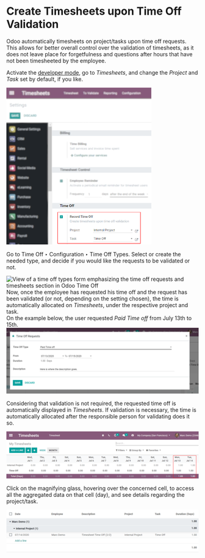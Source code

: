 # Create Timesheets upon Time Off Validation

Odoo automatically timesheets on project/tasks upon time off requests. This allows for better
overall control over the validation of timesheets, as it does not leave place for forgetfulness
and questions after hours that have not been timesheeted by the employee.

Activate the [developer mode](../../../general/developer_mode.md#developer-mode), go to *Timesheets*, and change the *Project*
and *Task* set by default, if you like.

![View of Timesheets setting enabling the feature record time off in Odoo Timesheets](time_off/record_time_off.png)

Go to Time Off ‣ Configuration ‣ Time Off Types. Select or create the
needed type, and decide if you would like the requests to be validated or not.

![View of a time off types form emphasizing the time off requests and timesheets section in
Odoo Time Off](time_off/time_off_types.png)
Now, once the employee has requested his time off and the request has been validated (or not,
depending on the setting chosen), the time is automatically allocated on *Timesheets*, under the
respective project and task.
<br/>
On the example below, the user requested *Paid Time off* from July 13th to 15th.
<br/>
![View of the time off request form in Odoo Time Off](time_off/time_off_request.png)

Considering that validation is not required, the requested time off is automatically displayed in
*Timesheets*. If validation is necessary, the time is automatically allocated after the responsible
person for validating does it so.

![Video of timesheets emphasizing the requested time off from the employee in Odoo Timesheets](time_off/timesheets.png)

Click on the magnifying glass, hovering over the concerned cell, to access all the aggregated data
on that cell (day), and see details regarding the project/task.

![View of the details of a project/task in Odoo Timeheets](time_off/timesheet_description.png)

